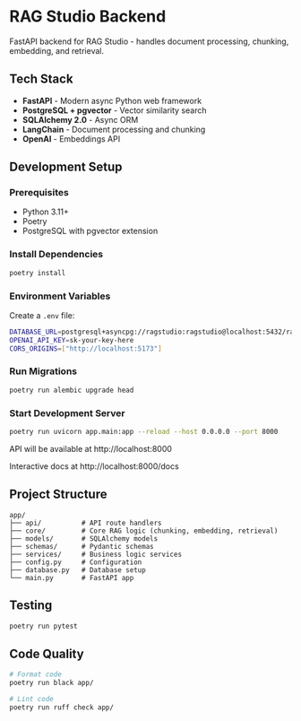 # RAG Studio Backend

FastAPI backend for RAG Studio - handles document processing, chunking, embedding, and retrieval.

## Tech Stack

- **FastAPI** - Modern async Python web framework
- **PostgreSQL + pgvector** - Vector similarity search
- **SQLAlchemy 2.0** - Async ORM
- **LangChain** - Document processing and chunking
- **OpenAI** - Embeddings API

## Development Setup

### Prerequisites

- Python 3.11+
- Poetry
- PostgreSQL with pgvector extension

### Install Dependencies

```bash
poetry install
```

### Environment Variables

Create a `.env` file:

```bash
DATABASE_URL=postgresql+asyncpg://ragstudio:ragstudio@localhost:5432/ragstudio
OPENAI_API_KEY=sk-your-key-here
CORS_ORIGINS=["http://localhost:5173"]
```

### Run Migrations

```bash
poetry run alembic upgrade head
```

### Start Development Server

```bash
poetry run uvicorn app.main:app --reload --host 0.0.0.0 --port 8000
```

API will be available at http://localhost:8000

Interactive docs at http://localhost:8000/docs

## Project Structure

```
app/
├── api/          # API route handlers
├── core/         # Core RAG logic (chunking, embedding, retrieval)
├── models/       # SQLAlchemy models
├── schemas/      # Pydantic schemas
├── services/     # Business logic services
├── config.py     # Configuration
├── database.py   # Database setup
└── main.py       # FastAPI app
```

## Testing

```bash
poetry run pytest
```

## Code Quality

```bash
# Format code
poetry run black app/

# Lint code
poetry run ruff check app/
```
